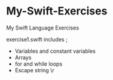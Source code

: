 # My-Swift-Exercises
My Swift Language Exercises

exercise1.swift includes ;

- Variables and constant variables
- Arrays
- for and while loops
- Escape string \r

